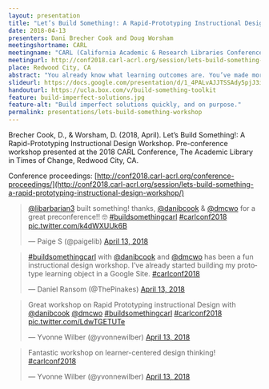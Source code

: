 ```yaml
---
layout: presentation
title: "Let’s Build Something!: A Rapid-Prototyping Instructional Design Workshop"
date: 2018-04-13
presenters: Dani Brecher Cook and Doug Worsham
meetingshortname: CARL
meetingname: "CARL (California Academic & Research Libraries Conference) 2018"
meetingurl: http://conf2018.carl-acrl.org/session/lets-build-something-a-rapid-prototyping-instructional-design-workshop/
place: Redwood City, CA
abstract: "You already know what learning outcomes are. You’ve made more than enough LibGuides. Now you’re ready to do something different. Bring a learning outcome that you’d like to develop into a learning object, and spend the preconference workshop applying learner-centered and design-thinking frameworks to turn ideas into actionable prototypes ready for user feedback. This workshop will help you think creatively about pathways to a publishable prototype, paying special attention to varying resources and expertise. The guiding principles behind this workshop are to build imperfect solutions quickly and on purpose, to target highly specific outcomes, and to start with small and manageable projects. This iterative process begins with identifying learner challenges, then moves to imagining and creating focused interventions and partnering with learners for feedback and improvement. We aim to break down perceived barriers and build confidence and competence in designing a learning object, regardless of technical expertise or educational background."
slideurl: https://docs.google.com/presentation/d/1_4PALvAJJTSSAdy5pjJ3ilW7nB-kRwjmzeGj0tWQv5k/edit?usp=sharing
handouturl: https://ucla.box.com/v/build-something-toolkit 
feature: build-imperfect-solutions.jpg
feature-alt: "Build imperfect solutions quickly, and on purpose."
permalink: presentations/lets-build-something-workshop
---
```

Brecher Cook, D., & Worsham, D. (2018, April). Let’s Build Something!: A Rapid-Prototyping Instructional Design Workshop. Pre-conference workshop presented at the 2018 CARL Conference, The Academic Library in Times of Change, Redwood City, CA.

Conference proceedings: [http://conf2018.carl-acrl.org/conference-proceedings/](http://conf2018.carl-acrl.org/session/lets-build-something-a-rapid-prototyping-instructional-design-workshop/)


<blockquote class="twitter-tweet" data-lang="en"><p lang="en" dir="ltr"><a href="https://twitter.com/libarbarian3?ref_src=twsrc%5Etfw">@libarbarian3</a> built something! thanks, <a href="https://twitter.com/danibcook?ref_src=twsrc%5Etfw">@danibcook</a> &amp; <a href="https://twitter.com/dmcwo?ref_src=twsrc%5Etfw">@dmcwo</a> for a great preconference!! 🤓 <a href="https://twitter.com/hashtag/buildsomethingcarl?src=hash&amp;ref_src=twsrc%5Etfw">#buildsomethingcarl</a> <a href="https://twitter.com/hashtag/carlconf2018?src=hash&amp;ref_src=twsrc%5Etfw">#carlconf2018</a> <a href="https://t.co/k4dWXUUk6B">pic.twitter.com/k4dWXUUk6B</a></p>&mdash; Paige S (@paigelib) <a href="https://twitter.com/paigelib/status/984869003540623360?ref_src=twsrc%5Etfw">April 13, 2018</a></blockquote>
<script async src="https://platform.twitter.com/widgets.js" charset="utf-8"></script>


<blockquote class="twitter-tweet" data-lang="en"><p lang="en" dir="ltr"><a href="https://twitter.com/hashtag/buildsomethingcarl?src=hash&amp;ref_src=twsrc%5Etfw">#buildsomethingcarl</a> with <a href="https://twitter.com/danibcook?ref_src=twsrc%5Etfw">@danibcook</a> and <a href="https://twitter.com/dmcwo?ref_src=twsrc%5Etfw">@dmcwo</a> has been a fun instructional design workshop. I’ve already started building my prototype learning object in a Google Site. <a href="https://twitter.com/hashtag/carlconf2018?src=hash&amp;ref_src=twsrc%5Etfw">#carlconf2018</a></p>&mdash; Daniel Ransom (@ThePinakes) <a href="https://twitter.com/ThePinakes/status/984865631034998784?ref_src=twsrc%5Etfw">April 13, 2018</a></blockquote>
<script async src="https://platform.twitter.com/widgets.js" charset="utf-8"></script>

<blockquote class="twitter-tweet" data-lang="en"><p lang="en" dir="ltr">Great workshop on Rapid Prototyping instructional Design with <a href="https://twitter.com/danibcook?ref_src=twsrc%5Etfw">@danibcook</a> <a href="https://twitter.com/dmcwo?ref_src=twsrc%5Etfw">@dmcwo</a> <a href="https://twitter.com/hashtag/buildsomethingcarl?src=hash&amp;ref_src=twsrc%5Etfw">#buildsomethingcarl</a> <a href="https://twitter.com/hashtag/carlconf2018?src=hash&amp;ref_src=twsrc%5Etfw">#carlconf2018</a> <a href="https://t.co/LdwTGETUTe">pic.twitter.com/LdwTGETUTe</a></p>&mdash; Yvonne Wilber (@yvonnewilber) <a href="https://twitter.com/yvonnewilber/status/984869024734461952?ref_src=twsrc%5Etfw">April 13, 2018</a></blockquote>
<script async src="https://platform.twitter.com/widgets.js" charset="utf-8"></script>

<blockquote class="twitter-tweet" data-lang="en"><p lang="en" dir="ltr">Fantastic workshop on learner-centered design thinking! <a href="https://twitter.com/hashtag/carlconf2018?src=hash&amp;ref_src=twsrc%5Etfw">#carlconf2018</a></p>&mdash; Yvonne Wilber (@yvonnewilber) <a href="https://twitter.com/yvonnewilber/status/984826914777919488?ref_src=twsrc%5Etfw">April 13, 2018</a></blockquote>
<script async src="https://platform.twitter.com/widgets.js" charset="utf-8"></script>
